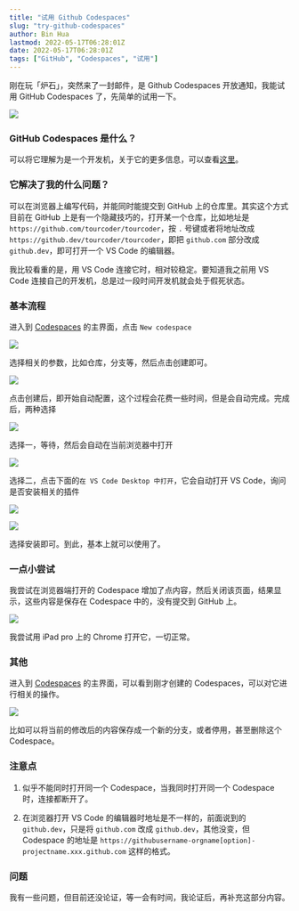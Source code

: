 ```yaml
---
title: "试用 Github Codespaces"
slug: "try-github-codespaces"
author: Bin Hua
lastmod: 2022-05-17T06:28:01Z
date: 2022-05-17T06:28:01Z
tags: ["GitHub", "Codespaces", "试用"]
---
```


刚在玩「炉石」，突然来了一封邮件，是 Github Codespaces 开放通知，我能试用 GitHub Codespaces 了，先简单的试用一下。

![](/imgs/try-github-codespaces-001.jpg)

### GitHub Codespaces 是什么？

可以将它理解为是一个开发机，关于它的更多信息，可以查看[这里](https://docs.github.com/en/codespaces)。

### 它解决了我的什么问题？

可以在浏览器上编写代码，并能同时能提交到 GitHub 上的仓库里。其实这个方式目前在 GitHub 上是有一个隐藏技巧的，打开某一个仓库，比如地址是 `https://github.com/tourcoder/tourcoder`，按 `.` 号键或者将地址改成 `https://github.dev/tourcoder/tourcoder`，即把 `github.com` 部分改成 `github.dev`，即可打开一个 VS Code 的编辑器。

我比较看重的是，用 VS Code 连接它时，相对较稳定。要知道我之前用 VS Code 连接自己的开发机，总是过一段时间开发机就会处于假死状态。

### 基本流程

进入到 [Codespaces](https://github.com/codespaces) 的主界面，点击 `New codespace`

![](/imgs/try-github-codespaces-002.jpg)

选择相关的参数，比如仓库，分支等，然后点击创建即可。

![](/imgs/try-github-codespaces-003.jpg)

点击创建后，即开始自动配置，这个过程会花费一些时间，但是会自动完成。完成后，两种选择

![](/imgs/try-github-codespaces-004.jpg)

选择一，等待，然后会自动在当前浏览器中打开

![](/imgs/try-github-codespaces-005.jpg)

选择二，点击下面的`在 VS Code Desktop 中打开`，它会自动打开 VS Code，询问是否安装相关的插件

![](/imgs/try-github-codespaces-006.jpg)

![](/imgs/try-github-codespaces-007.jpg)

选择安装即可。到此，基本上就可以使用了。

### 一点小尝试

我尝试在浏览器端打开的 Codespace 增加了点内容，然后关闭该页面，结果显示，这些内容是保存在 Codespace 中的，没有提交到 GitHub 上。

![](/imgs/try-github-codespaces-008.jpg)

我尝试用 iPad pro 上的 Chrome 打开它，一切正常。

### 其他

进入到 [Codespaces](https://github.com/codespaces) 的主界面，可以看到刚才创建的 Codespaces，可以对它进行相关的操作。

![](/imgs/try-github-codespaces-009.jpg)

比如可以将当前的修改后的内容保存成一个新的分支，或者停用，甚至删除这个 Codespace。

### 注意点

1. 似乎不能同时打开同一个 Codespace，当我同时打开同一个 Codespace 时，连接都断开了。

2. 在浏览器打开 VS Code 的编辑器时地址是不一样的，前面说到的 `github.dev`，只是将 `github.com` 改成 `github.dev`，其他没变，但 Codespace 的地址是 `https://githubusername-orgname[option]-projectname.xxx.github.com` 这样的格式。

### 问题

我有一些问题，但目前还没论证，等一会有时间，我论证后，再补充这部分内容。